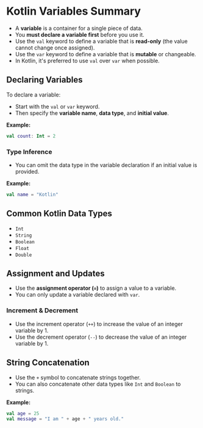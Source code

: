 # Kotlin Variables Summary

- A **variable** is a container for a single piece of data.
- You **must declare a variable first** before you use it.
- Use the `val` keyword to define a variable that is **read-only** (the value cannot change once assigned).
- Use the `var` keyword to define a variable that is **mutable** or changeable.
- In Kotlin, it's preferred to use `val` over `var` when possible.

## Declaring Variables

To declare a variable:
- Start with the `val` or `var` keyword.
- Then specify the **variable name**, **data type**, and **initial value**.

**Example:**
```kotlin
val count: Int = 2
```

### Type Inference
- You can omit the data type in the variable declaration if an initial value is provided.

**Example:**
```kotlin
val name = "Kotlin"
```

## Common Kotlin Data Types
- `Int`
- `String`
- `Boolean`
- `Float`
- `Double`

## Assignment and Updates
- Use the **assignment operator (`=`)** to assign a value to a variable.
- You can only update a variable declared with `var`.

### Increment & Decrement
- Use the increment operator (`++`) to increase the value of an integer variable by 1.
- Use the decrement operator (`--`) to decrease the value of an integer variable by 1.

## String Concatenation
- Use the `+` symbol to concatenate strings together.
- You can also concatenate other data types like `Int` and `Boolean` to strings.

**Example:**
```kotlin
val age = 25
val message = "I am " + age + " years old."
```